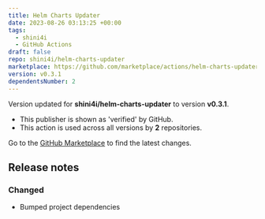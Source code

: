 ```yaml
---
title: Helm Charts Updater
date: 2023-08-26 03:13:25 +00:00
tags:
  - shini4i
  - GitHub Actions
draft: false
repo: shini4i/helm-charts-updater
marketplace: https://github.com/marketplace/actions/helm-charts-updater
version: v0.3.1
dependentsNumber: 2
---
```



Version updated for **shini4i/helm-charts-updater** to version **v0.3.1**.
- This publisher is shown as 'verified' by GitHub.
- This action is used across all versions by **2** repositories.

Go to the [GitHub Marketplace](https://github.com/marketplace/actions/helm-charts-updater) to find the latest changes.

## Release notes

### Changed
- Bumped project dependencies
